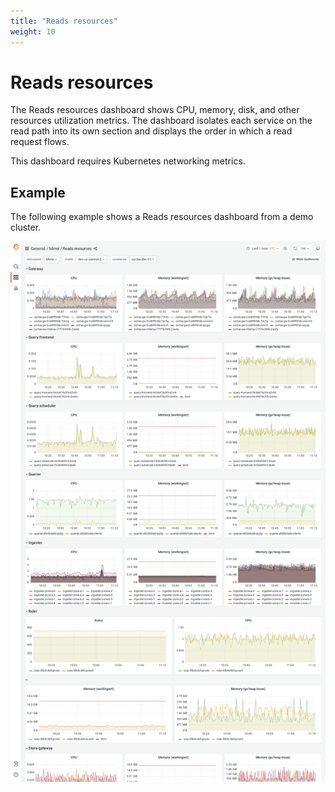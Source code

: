 ```yaml
---
title: "Reads resources"
weight: 10
---
```


# Reads resources

The Reads resources dashboard shows CPU, memory, disk, and other resources utilization metrics.
The dashboard isolates each service on the read path into its own section and displays the order in which a read request flows.

This dashboard requires Kubernetes networking metrics.

## Example

The following example shows a Reads resources dashboard from a demo cluster.

![Grafana Mimir reads resources dashboard](../../../images/dashboards/mimir-reads-resources.png)
